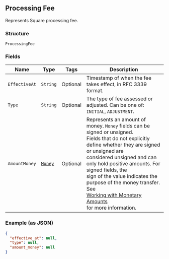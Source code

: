 ## Processing Fee

Represents Square processing fee.

### Structure

`ProcessingFee`

### Fields

| Name | Type | Tags | Description |
|  --- | --- | --- | --- |
| `EffectiveAt` | `String` | Optional | Timestamp of when the fee takes effect, in RFC 3339 format. |
| `Type` | `String` | Optional | The type of fee assessed or adjusted. Can be one of: `INITIAL`, `ADJUSTMENT`. |
| `AmountMoney` | [`Money`](/doc/models/money.md) | Optional | Represents an amount of money. `Money` fields can be signed or unsigned.<br>Fields that do not explicitly define whether they are signed or unsigned are<br>considered unsigned and can only hold positive amounts. For signed fields, the<br>sign of the value indicates the purpose of the money transfer. See<br>[Working with Monetary Amounts](https://developer.squareup.com/docs/build-basics/working-with-monetary-amounts)<br>for more information. |

### Example (as JSON)

```json
{
  "effective_at": null,
  "type": null,
  "amount_money": null
}
```

